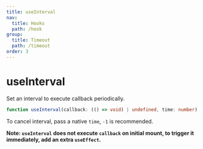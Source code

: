 ```yaml
---
title: useInterval
nav:
  title: Hooks
  path: /hook
group:
  title: Timeout
  path: /timeout
order: 3
---
```


# useInterval

Set an interval to execute callback periodically.

```typescript
function useInterval(callback: (() => void) | undefined, time: number): void;
```

To cancel interval, pass a native `time`, `-1` is recommended.

**Note: `useInterval` does not execute `callback` on initial mount, to trigger it immediately, add an extra `useEffect`.**

<code src='./demo/useInterval.tsx'>